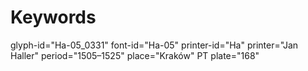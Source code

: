 # Keywords
glyph-id="Ha-05_0331"
font-id="Ha-05"
printer-id="Ha"
printer="Jan Haller"
period="1505–1525"
place="Kraków"
PT plate="168"
